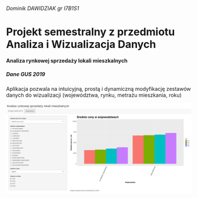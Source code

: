 ###### Dominik DAWIDZIAK gr I7B1S1

# Projekt semestralny z przedmiotu Analiza i Wizualizacja Danych

#### Analiza rynkowej sprzedaży lokali mieszkalnych 

##### Dane GUS 2019

Aplikacja pozwala na intuicyjną, prostą i dynamiczną modyfikację zestawów danych do wizualizacji (województwa, rynku, metrażu mieszkania, roku) 

![image](image.png)

[LINK]: https://ddawidziak.shinyapps.io/AWD-Projekt-2019-dawidziak/	"tutaj sprawdzisz jak działa aplikacja"


